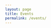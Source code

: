 ```yaml
---
layout: page
title: Events
permalink: /events/
---
```

<!-- Start of Meetings Embed Script -->
<div class="meetings-iframe-container" data-src="https://app.hubspot.com/meetings/kenneth38?embed=true"></div>
<script type="text/javascript" src="https://static.hsappstatic.net/MeetingsEmbed/ex/MeetingsEmbedCode.js"></script>
<!-- End of Meetings Embed Script -->
